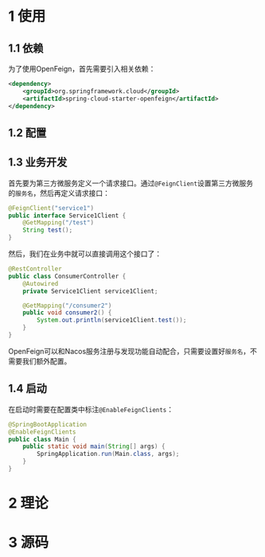 # 1 使用
## 1.1 依赖
为了使用OpenFeign，首先需要引入相关依赖：
```xml
<dependency>  
    <groupId>org.springframework.cloud</groupId>  
    <artifactId>spring-cloud-starter-openfeign</artifactId>  
</dependency>
```

## 1.2 配置

## 1.3 业务开发
首先要为第三方微服务定义一个请求接口。通过`@FeignClient`设置第三方微服务的`服务名`，然后再定义请求接口：
```java
@FeignClient("service1")  
public interface Service1Client {  
    @GetMapping("/test")  
    String test();  
}
```

然后，我们在业务中就可以直接调用这个接口了：
```java
@RestController  
public class ConsumerController {  
    @Autowired  
    private Service1Client service1Client;  

    @GetMapping("/consumer2")  
    public void consumer2() {  
        System.out.println(service1Client.test());  
    }  
}
```

OpenFeign可以和Nacos服务注册与发现功能自动配合，只需要设置好`服务名`，不需要我们额外配置。

## 1.4 启动
在启动时需要在配置类中标注`@EnableFeignClients`：
```java
@SpringBootApplication  
@EnableFeignClients  
public class Main {  
    public static void main(String[] args) {  
        SpringApplication.run(Main.class, args);  
    }  
}
```

# 2 理论

# 3 源码
